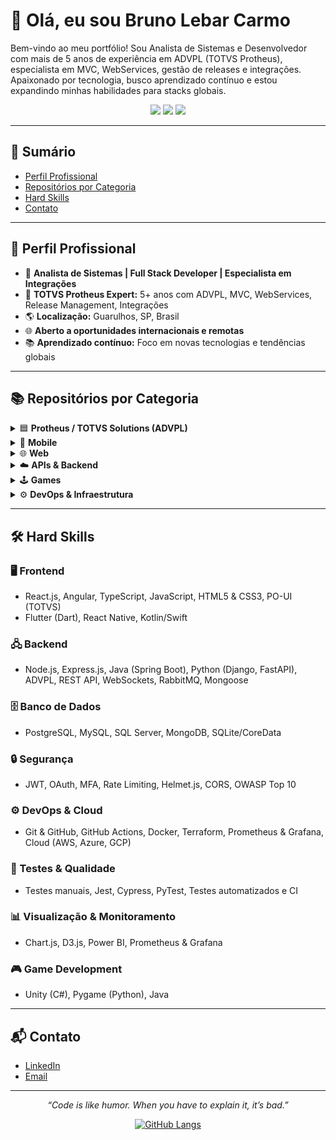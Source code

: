 # 👋 Olá, eu sou Bruno Lebar Carmo

Bem-vindo ao meu portfólio! Sou Analista de Sistemas e Desenvolvedor com mais de 5 anos de experiência em ADVPL (TOTVS Protheus), especialista em MVC, WebServices, gestão de releases e integrações. Apaixonado por tecnologia, busco aprendizado contínuo e estou expandindo minhas habilidades para stacks globais.

<p align="center">
  <a href="https://www.linkedin.com/in/bruno-lebar-carmo/"><img src="https://img.shields.io/badge/-LinkedIn-blue?style=flat-square&logo=Linkedin&logoColor=white" /></a>
  <a href="mailto:brunolebarcarmo@gmail.com"><img src="https://img.shields.io/badge/-Gmail-c14438?style=flat-square&logo=Gmail&logoColor=white" /></a>
  <a href="https://github.com/Bruno-Lebar-DEV"><img src="https://img.shields.io/github/followers/Bruno-Lebar-DEV?label=follow&style=social" /></a>
</p>

---

## 📑 Sumário
- [Perfil Profissional](#perfil-profissional)
- [Repositórios por Categoria](#repositórios-por-categoria)
- [Hard Skills](#hard-skills)
- [Contato](#contato)

---

## 🚩 Perfil Profissional

- 💼 **Analista de Sistemas | Full Stack Developer | Especialista em Integrações**
- 🏢 **TOTVS Protheus Expert:** 5+ anos com ADVPL, MVC, WebServices, Release Management, Integrações
- 🌎 **Localização:** Guarulhos, SP, Brasil
- 🌐 **Aberto a oportunidades internacionais e remotas**
- 📚 **Aprendizado contínuo:** Foco em novas tecnologias e tendências globais

---

## 📚 Repositórios por Categoria

<details>
<summary>🟦 <strong>Protheus / TOTVS Solutions (ADVPL)</strong></summary>

| Projeto | Descrição | Status | Último Commit | Release | Link |
|---------|-----------|--------|---------------|---------|------|
| CRMPro-MVC | CRM para Protheus (MVC) | 📝 Planejamento | ![Último commit](https://img.shields.io/github/last-commit/Bruno-Lebar-DEV/CRMPro-MVC?label=último%20commit) | ![Release](https://img.shields.io/github/v/release/Bruno-Lebar-DEV/CRMPro-MVC?label=release) | [Ver](https://github.com/Bruno-Lebar-DEV/CRMPro-MVC) |
| ProductAPI-REST | API RESTful para Protheus | 📝 Planejamento | ![Último commit](https://img.shields.io/github/last-commit/Bruno-Lebar-DEV/ProductAPI-REST?label=último%20commit) | ![Release](https://img.shields.io/github/v/release/Bruno-Lebar-DEV/ProductAPI-REST?label=release) | [Ver](https://github.com/Bruno-Lebar-DEV/ProductAPI-REST) |
| ProductManager-POUI | Front-end POUI para Protheus | 📝 Planejamento | ![Último commit](https://img.shields.io/github/last-commit/Bruno-Lebar-DEV/ProductManager-POUI?label=último%20commit) | ![Release](https://img.shields.io/github/v/release/Bruno-Lebar-DEV/ProductManager-POUI?label=release) | [Ver](https://github.com/Bruno-Lebar-DEV/ProductManager-POUI) |
| SalesDashboard-POUI | Dashboard de vendas com POUI | 📝 Planejamento | ![Último commit](https://img.shields.io/github/last-commit/Bruno-Lebar-DEV/SalesDashboard-POUI?label=último%20commit) | ![Release](https://img.shields.io/github/v/release/Bruno-Lebar-DEV/SalesDashboard-POUI?label=release) | [Ver](https://github.com/Bruno-Lebar-DEV/SalesDashboard-POUI) |
| ExternalAPI-Integrations | Integrações externas em ADVPL | 📝 Planejamento | ![Último commit](https://img.shields.io/github/last-commit/Bruno-Lebar-DEV/ExternalAPI-Integrations?label=último%20commit) | ![Release](https://img.shields.io/github/v/release/Bruno-Lebar-DEV/ExternalAPI-Integrations?label=release) | [Ver](https://github.com/Bruno-Lebar-DEV/ExternalAPI-Integrations) |
</details>

<details>
<summary>📱 <strong>Mobile</strong></summary>

| Projeto | Descrição | Status | Último Commit | Release | Link |
|---------|-----------|--------|---------------|---------|------|
| TaskMasterApp | App móvel de tarefas com backend robusto | 📝 Planejamento | ![Último commit](https://img.shields.io/github/last-commit/Bruno-Lebar-DEV/TaskMasterApp?label=último%20commit) | ![Release](https://img.shields.io/github/v/release/Bruno-Lebar-DEV/TaskMasterApp?label=release) | [Ver](https://github.com/Bruno-Lebar-DEV/TaskMasterApp) |
| NewsPulse | App de notícias em React Native | 📝 Planejamento | ![Último commit](https://img.shields.io/github/last-commit/Bruno-Lebar-DEV/NewsPulse?label=último%20commit) | ![Release](https://img.shields.io/github/v/release/Bruno-Lebar-DEV/NewsPulse?label=release) | [Ver](https://github.com/Bruno-Lebar-DEV/NewsPulse) |
| MobileNativeApp | App nativo de tarefas | 📝 Planejamento | ![Último commit](https://img.shields.io/github/last-commit/Bruno-Lebar-DEV/MobileNativeApp?label=último%20commit) | ![Release](https://img.shields.io/github/v/release/Bruno-Lebar-DEV/MobileNativeApp?label=release) | [Ver](https://github.com/Bruno-Lebar-DEV/MobileNativeApp) |
</details>

<details>
<summary>🌐 <strong>Web</strong></summary>

| Projeto | Descrição | Status | Último Commit | Release | Link |
|---------|-----------|--------|---------------|---------|------|
| WebDashboard | Painel web com gráficos dinâmicos | 📝 Planejamento | ![Último commit](https://img.shields.io/github/last-commit/Bruno-Lebar-DEV/WebDashboard?label=último%20commit) | ![Release](https://img.shields.io/github/v/release/Bruno-Lebar-DEV/WebDashboard?label=release) | [Ver](https://github.com/Bruno-Lebar-DEV/WebDashboard) |
| CourseHub | Plataforma online de cursos | 📝 Planejamento | ![Último commit](https://img.shields.io/github/last-commit/Bruno-Lebar-DEV/CourseHub?label=último%20commit) | ![Release](https://img.shields.io/github/v/release/Bruno-Lebar-DEV/CourseHub?label=release) | [Ver](https://github.com/Bruno-Lebar-DEV/CourseHub) |
| BlogMaster | Plataforma de blog completa | 📝 Planejamento | ![Último commit](https://img.shields.io/github/last-commit/Bruno-Lebar-DEV/BlogMaster?label=último%20commit) | ![Release](https://img.shields.io/github/v/release/Bruno-Lebar-DEV/BlogMaster?label=release) | [Ver](https://github.com/Bruno-Lebar-DEV/BlogMaster) |
| ServiceMonitor | Dashboard em tempo real para monitoramento | 📝 Planejamento | ![Último commit](https://img.shields.io/github/last-commit/Bruno-Lebar-DEV/ServiceMonitor?label=último%20commit) | ![Release](https://img.shields.io/github/v/release/Bruno-Lebar-DEV/ServiceMonitor?label=release) | [Ver](https://github.com/Bruno-Lebar-DEV/ServiceMonitor) |
| tutorial-poui | Tutoriais de TypeScript e PO-UI/Angular | 🚧 Desenvolvimento | ![Último commit](https://img.shields.io/github/last-commit/Bruno-Lebar-DEV/tutorial-poui?label=último%20commit) | ![Release](https://img.shields.io/github/v/release/Bruno-Lebar-DEV/tutorial-poui?label=release) | [Ver](https://github.com/Bruno-Lebar-DEV/tutorial-poui) |
</details>

<details>
<summary>☁️ <strong>APIs & Backend</strong></summary>

| Projeto | Descrição | Status | Último Commit | Release | Link |
|---------|-----------|--------|---------------|---------|------|
| TextAI_API | API de processamento de texto e NLP | ✅ Concluído | ![Último commit](https://img.shields.io/github/last-commit/Bruno-Lebar-DEV/TextAI_API?label=último%20commit) | ![Release](https://img.shields.io/github/v/release/Bruno-Lebar-DEV/TextAI_API?label=release) | [Ver](https://github.com/Bruno-Lebar-DEV/TextAI_API) |
| NodeExpressAPI | API REST robusta | ✅ Concluído | ![Último commit](https://img.shields.io/github/last-commit/Bruno-Lebar-DEV/NodeExpressAPI?label=último%20commit) | ![Release](https://img.shields.io/github/v/release/Bruno-Lebar-DEV/NodeExpressAPI?label=release) | [Ver](https://github.com/Bruno-Lebar-DEV/NodeExpressAPI) |
| PayFlow | Microsserviço de pagamentos assíncronos | 📝 Planejamento | ![Último commit](https://img.shields.io/github/last-commit/Bruno-Lebar-DEV/PayFlow?label=último%20commit) | ![Release](https://img.shields.io/github/v/release/Bruno-Lebar-DEV/PayFlow?label=release) | [Ver](https://github.com/Bruno-Lebar-DEV/PayFlow) |
| SecureAPI | API REST com segurança avançada | 📝 Planejamento | ![Último commit](https://img.shields.io/github/last-commit/Bruno-Lebar-DEV/SecureAPI?label=último%20commit) | ![Release](https://img.shields.io/github/v/release/Bruno-Lebar-DEV/SecureAPI?label=release) | [Ver](https://github.com/Bruno-Lebar-DEV/SecureAPI) |
| NoSQL-Advanced | Projeto avançado com MongoDB | 📝 Planejamento | ![Último commit](https://img.shields.io/github/last-commit/Bruno-Lebar-DEV/NoSQL-Advanced?label=último%20commit) | ![Release](https://img.shields.io/github/v/release/Bruno-Lebar-DEV/NoSQL-Advanced?label=release) | [Ver](https://github.com/Bruno-Lebar-DEV/NoSQL-Advanced) |
| PowerBI-Integration | Integração de APIs com Power BI | 📝 Planejamento | ![Último commit](https://img.shields.io/github/last-commit/Bruno-Lebar-DEV/PowerBI-Integration?label=último%20commit) | ![Release](https://img.shields.io/github/v/release/Bruno-Lebar-DEV/PowerBI-Integration?label=release) | [Ver](https://github.com/Bruno-Lebar-DEV/PowerBI-Integration) |
</details>

<details>
<summary>🕹️ <strong>Games</strong></summary>

| Projeto | Descrição | Status | Último Commit | Release | Link |
|---------|-----------|--------|---------------|---------|------|
| RetroRunner | Jogo 2D runner focado em performance | 📝 Planejamento | ![Último commit](https://img.shields.io/github/last-commit/Bruno-Lebar-DEV/RetroRunner?label=último%20commit) | ![Release](https://img.shields.io/github/v/release/Bruno-Lebar-DEV/RetroRunner?label=release) | [Ver](https://github.com/Bruno-Lebar-DEV/RetroRunner) |
| GameProjects | Coleção de jogos em Java | 📦 Arquivado | ![Último commit](https://img.shields.io/github/last-commit/Bruno-Lebar-DEV/GameProjects?label=último%20commit) | ![Release](https://img.shields.io/github/v/release/Bruno-Lebar-DEV/GameProjects?label=release) | [Ver](https://github.com/Bruno-Lebar-DEV/GameProjects) |
</details>

<details>
<summary>⚙️ <strong>DevOps & Infraestrutura</strong></summary>

| Projeto | Descrição | Status | Último Commit | Release | Link |
|---------|-----------|--------|---------------|---------|------|
| DevOps-IaC | Infraestrutura como código, CI/CD | 📝 Planejamento | ![Último commit](https://img.shields.io/github/last-commit/Bruno-Lebar-DEV/DevOps-IaC?label=último%20commit) | ![Release](https://img.shields.io/github/v/release/Bruno-Lebar-DEV/DevOps-IaC?label=release) | [Ver](https://github.com/Bruno-Lebar-DEV/DevOps-IaC) |
</details>

---

## 🛠️ Hard Skills

### 🖥️ Frontend
- React.js, Angular, TypeScript, JavaScript, HTML5 & CSS3, PO-UI (TOTVS)
- Flutter (Dart), React Native, Kotlin/Swift

### 🖧 Backend
- Node.js, Express.js, Java (Spring Boot), Python (Django, FastAPI), ADVPL, REST API, WebSockets, RabbitMQ, Mongoose

### 🗄️ Banco de Dados
- PostgreSQL, MySQL, SQL Server, MongoDB, SQLite/CoreData

### 🔒 Segurança
- JWT, OAuth, MFA, Rate Limiting, Helmet.js, CORS, OWASP Top 10

### ⚙️ DevOps & Cloud
- Git & GitHub, GitHub Actions, Docker, Terraform, Prometheus & Grafana, Cloud (AWS, Azure, GCP)

### 🧪 Testes & Qualidade
- Testes manuais, Jest, Cypress, PyTest, Testes automatizados e CI

### 📊 Visualização & Monitoramento
- Chart.js, D3.js, Power BI, Prometheus & Grafana

### 🎮 Game Development
- Unity (C#), Pygame (Python), Java

---

## 📬 Contato

- [LinkedIn](https://www.linkedin.com/in/bruno-lebar-carmo/)
- [Email](mailto:brunolebarcarmo@gmail.com)

---

<p align="center">
  <em>“Code is like humor. When you have to explain it, it’s bad.”</em>
</p>

<p align="center">
  <a href="https://github.com/Bruno-Lebar-DEV">
    <img src="https://github-readme-stats.vercel.app/api/top-langs/?username=Bruno-Lebar-DEV&layout=compact" alt="GitHub Langs" />
  </a>
</p>
